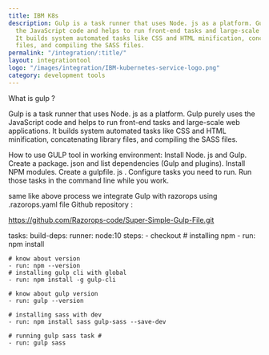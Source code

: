 ```yaml
---
title: IBM K8s
description: Gulp is a task runner that uses Node. js as a platform. Gulp purely uses
  the JavaScript code and helps to run front-end tasks and large-scale web applications.
  It builds system automated tasks like CSS and HTML minification, concatenating library
  files, and compiling the SASS files.
permalink: "/integration/:title/"
layout: integrationtool
logo: "/images/integration/IBM-kubernetes-service-logo.png"
category: development tools
---
```


What is gulp ?


Gulp is a task runner that uses Node. js as a platform. Gulp purely uses the JavaScript code and helps to run front-end tasks and large-scale web applications. It builds system automated tasks like CSS and HTML minification, concatenating library files, and compiling the SASS files.


How to use GULP tool in working environment: 
Install Node. js and Gulp.
Create a package. json and list dependencies (Gulp and plugins).
Install NPM modules.
Create a gulpfile. js .
Configure tasks you need to run.
Run those tasks in the command line while you work.

 same like above process we integrate  Gulp  with razorops using .razorops.yaml file 
Github repository : 

https://github.com/Razorops-code/Super-Simple-Gulp-File.git


tasks:
  build-deps:
    runner: node:10
    steps:
    - checkout
    # installing npm 
    - run: npm install

    # know about version
    - run: npm --version
    # installing gulp cli with global 
    - run: npm install -g gulp-cli

    # know about gulp version 
    - run: gulp --version

    # installing sass with dev 
    - run: npm install sass gulp-sass --save-dev

    # running gulp sass task #
    - run: gulp sass


<script src="https://gist.github.com/Razorops-code/f79151b4f088b974b3e3dedd4b153241.js"></script>
